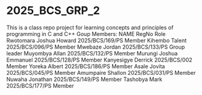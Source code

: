 # 2025_BCS_GRP_2
This is a class repo project for learning concepts and principles of programming in C and C++
Goup Members:
NAME                            RegNo               Role                             
Rwotomara Joshua Howard         2025/BCS/169/PS     Member
Kihembo Talent                  2025/BCS/096/PS     Member
Mwebaze Jordan                  2025/BCS/133/PS     Group leader
Muyombya Allan                  2025/BCS/132/PS     Member
Murungi Joshua Emmanuel         2025/BCS/128/PS     Member
Kanyesigye Derrick              2025/BCS/002        Member
Yoreka Albert                   2025/BCS/186/PS     Member
Asale Jovita                    2025/BCS/045/PS     Member
Amumpaire Shallon               2025/BCS/031/PS     Member
Nuwaha Jonathan                 2025/BCS/149/PS     Member
Tashobya Mark                   2025/BCS/177/PS     Member
